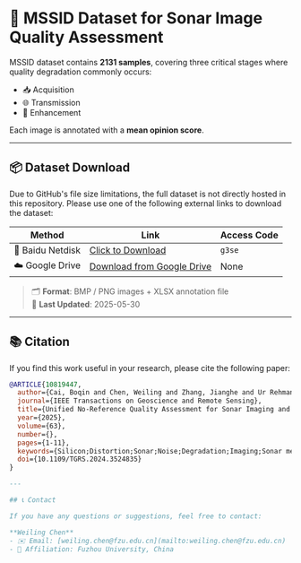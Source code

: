 # 🌊 MSSID Dataset for Sonar Image Quality Assessment

MSSID dataset contains **2131 samples**, covering three critical stages where quality degradation commonly occurs:

- 📥 Acquisition
- 🌐 Transmission
- 🎨 Enhancement

Each image is annotated with a **mean opinion score**.

---

## 📦 Dataset Download

Due to GitHub's file size limitations, the full dataset is not directly hosted in this repository. Please use one of the following external links to download the dataset:

| Method            | Link                                                               | Access Code |
|------------------|--------------------------------------------------------------------|-------------|
| 📁 Baidu Netdisk   | [Click to Download](https://pan.baidu.com/s/1_4-9P7XdCV54ODJ5_Cd7jA)       | `g3se`      |
| ☁️ Google Drive    | [Download from Google Drive](https://drive.google.com/drive/folders/1ZWUDqGFWvmQqOBwjcPEJrZlHERAHsjYp?usp=drive_link) | None        |
 
> 🗂️ **Format**: BMP / PNG images + XLSX annotation file  
> 📅 **Last Updated**: 2025-05-30

---

## 📚 Citation

If you find this work useful in your research, please cite the following paper:

```bibtex
@ARTICLE{10819447,
  author={Cai, Boqin and Chen, Weiling and Zhang, Jianghe and Ur Rehman Junejo, Naveed and Zhao, Tiesong},
  journal={IEEE Transactions on Geoscience and Remote Sensing}, 
  title={Unified No-Reference Quality Assessment for Sonar Imaging and Processing}, 
  year={2025},
  volume={63},
  number={},
  pages={1-11},
  keywords={Silicon;Distortion;Sonar;Noise;Degradation;Imaging;Sonar measurements;Quality assessment;Nonlinear distortion;Image quality;Attribute consistency;image quality assessment (IQA);no-reference (NR);sonar imaging and processing},
  doi={10.1109/TGRS.2024.3524835}
}

---

## 📞 Contact

If you have any questions or suggestions, feel free to contact:

**Weiling Chen**  
- ✉️ Email: [weiling.chen@fzu.edu.cn](mailto:weiling.chen@fzu.edu.cn)  
- 🏫 Affiliation: Fuzhou University, China 


